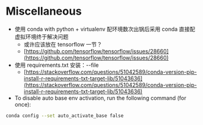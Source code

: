 # Miscellaneous

* 使用 conda with python + virtualenv 配环境数次出锅后采用 conda 直接配虚拟环境终于解决问题
  * 或许应该放在 tensorflow 一节？
  * [https://github.com/tensorflow/tensorflow/issues/28660](https://github.com/tensorflow/tensorflow/issues/28660)
* 使用 requirements.txt 安装：--file
  * [https://stackoverflow.com/questions/51042589/conda-version-pip-install-r-requirements-txt-target-lib/51043636](https://stackoverflow.com/questions/51042589/conda-version-pip-install-r-requirements-txt-target-lib/51043636)
* To disable auto base env activation, run the following command (for once):
```bash
conda config --set auto_activate_base false
```